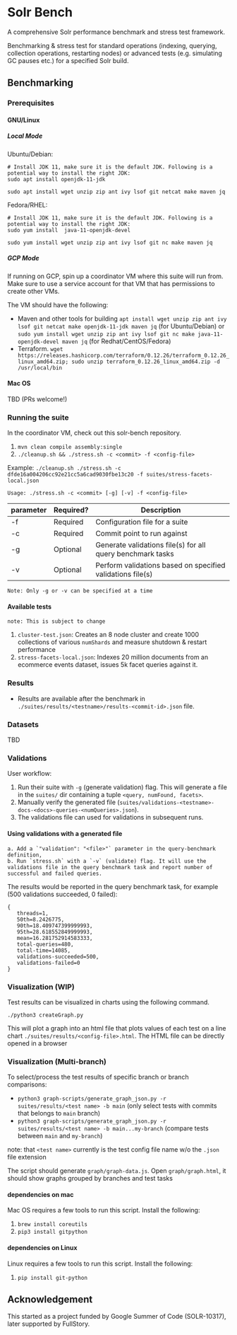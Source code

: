 # Solr Bench

A comprehensive Solr performance benchmark and stress test framework.

Benchmarking & stress test for standard operations (indexing, querying, collection operations, restarting nodes) or advanced tests (e.g. simulating GC pauses etc.) for a specified Solr build.

## Benchmarking

### Prerequisites

#### GNU/Linux

##### Local Mode

Ubuntu/Debian:

    # Install JDK 11, make sure it is the default JDK. Following is a potential way to install the right JDK:
    sudo apt install openjdk-11-jdk

    sudo apt install wget unzip zip ant ivy lsof git netcat make maven jq
    
Fedora/RHEL:

    # Install JDK 11, make sure it is the default JDK. Following is a potential way to install the right JDK:
    sudo yum install  java-11-openjdk-devel

    sudo yum install wget unzip zip ant ivy lsof git nc make maven jq


##### GCP Mode
If running on GCP, spin up a coordinator VM where this suite will run from. Make sure to use a service account for that VM that has permissions to create other VMs.

The VM should have the following:
* Maven and other tools for building `apt install wget unzip zip ant ivy lsof git netcat make openjdk-11-jdk maven jq` (for Ubuntu/Debian) or `sudo yum install wget unzip zip ant ivy lsof git nc make java-11-openjdk-devel maven jq` (for Redhat/CentOS/Fedora)
* Terraform. `wget https://releases.hashicorp.com/terraform/0.12.26/terraform_0.12.26_linux_amd64.zip; sudo unzip terraform_0.12.26_linux_amd64.zip -d /usr/local/bin`


#### Mac OS

TBD (PRs welcome!)

### Running the suite

In the coordinator VM, check out this solr-bench repository.

1. `mvn clean compile assembly:single`
2. `./cleanup.sh && ./stress.sh -c <commit> -f <config-file>`

Example: `./cleanup.sh ./stress.sh -c dfde16a004206cc92e21cc5a6cad9030fbe13c20 -f suites/stress-facets-local.json`

    Usage: ./stress.sh -c <commit> [-g] [-v] -f <config-file>

| parameter | Required? | Description |
| ------- | ---------- | --------- |
|  -f | Required | Configuration file for a suite |
|  -c | Required | Commit point to run against |
|  -g | Optional | Generate validations file(s) for all query benchmark tasks |
|  -v | Optional | Perform validations based on specified validations file(s) |

    Note: Only -g or -v can be specified at a time

#### Available tests
```
note: This is subject to change
```

1. `cluster-test.json`: Creates an 8 node cluster and create 1000 collections of various `numShards` and measure shutdown & restart performance
2. `stress-facets-local.json`: Indexes 20 million documents from an ecommerce events dataset, issues 5k facet queries against it.

### Results

* Results are available after the benchmark in `./suites/results/<testname>/results-<commit-id>.json` file.

### Datasets

TBD

### Validations

User workflow:

1. Run their suite with `-g` (generate validation) flag. This will generate a file in the `suites/` dir containing a tuple `<query, numFound, facets>`.
2. Manually verify the generated file (`suites/validations-<testname>-docs-<docs>-queries-<numQueries>.json`).
3. The validations file can used for validations in subsequent runs.

#### Using validations with a generated file

    a. Add a `"validation": "<file>"` parameter in the query-benchmark definition,
    b. Run `stress.sh` with a `-v` (validate) flag. It will use the validations file in the query benchmark task and report number of successful and failed queries.

The results would be reported in the query benchmark task, for example (500 validations succeeded, 0 failed):

    {
       threads=1,
       50th=8.2426775,
       90th=18.409747399999993,
       95th=28.618552849999993,
       mean=16.281752914583333,
       total-queries=480,
       total-time=14085,
       validations-succeeded=500,
       validations-failed=0
    }

### Visualization (WIP)

Test results can be visualized in charts using the following command. 

`./python3 createGraph.py`

This will plot a graph into an html file that plots values of each test on a line chart `./suites/results/<config-file>.html`. The HTML file can be directly opened in a browser

### Visualization (Multi-branch)

To select/process the test results of specific branch or branch comparisons:
* `python3 graph-scripts/generate_graph_json.py -r suites/results/<test name> -b main` (only select tests with commits that belongs to `main` branch)
* `python3 graph-scripts/generate_graph_json.py -r suites/results/<test name> -b main...my-branch` (compare tests between `main` and `my-branch`)

note: that `<test name>` currently is the test config file name w/o the  `.json` file extension

The script should generate `graph/graph-data.js`. Open `graph/graph.html`, it should show graphs grouped by branches and test tasks


####  dependencies on mac
Mac OS requires a few tools to run this script. Install the following:

1. `brew install coreutils` 
2. `pip3 install gitpython`

####  dependencies on Linux
Linux requires a few tools to run this script. Install the following:

1. `pip install git-python`

## Acknowledgement
This started as a project funded by Google Summer of Code (SOLR-10317), later supported by FullStory.
